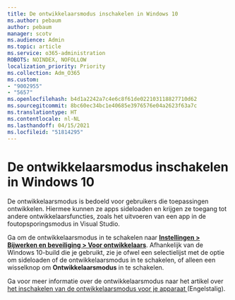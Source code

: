 ```yaml
---
title: De ontwikkelaarsmodus inschakelen in Windows 10
ms.author: pebaum
author: pebaum
manager: scotv
ms.audience: Admin
ms.topic: article
ms.service: o365-administration
ROBOTS: NOINDEX, NOFOLLOW
localization_priority: Priority
ms.collection: Adm_O365
ms.custom:
- "9002955"
- "5657"
ms.openlocfilehash: b4d1a2242a7c4e6c8f61de022103118827710d62
ms.sourcegitcommit: 8bc60ec34bc1e40685e3976576e04a2623f63a7c
ms.translationtype: HT
ms.contentlocale: nl-NL
ms.lasthandoff: 04/15/2021
ms.locfileid: "51814295"
---
```

# <a name="enable-developer-mode-in-windows-10"></a>De ontwikkelaarsmodus inschakelen in Windows 10

De ontwikkelaarsmodus is bedoeld voor gebruikers die toepassingen ontwikkelen. Hiermee kunnen ze apps sideloaden en krijgen ze toegang tot andere ontwikkelaarsfuncties, zoals het uitvoeren van een app in de foutopsporingsmodus in Visual Studio.

Ga om de ontwikkelaarsmodus in te schakelen naar **[Instellingen > Bijwerken en beveiliging > Voor ontwikkelaars](ms-settings:developers?activationSource=GetHelp)**. Afhankelijk van de Windows 10-build die je gebruikt, zie je ofwel een selectielijst met de optie om sideloaden of de ontwikkelaarsmodus in te schakelen, of alleen een wisselknop om **Ontwikkelaarsmodus** in te schakelen.

Ga voor meer informatie over de ontwikkelaarsmodus naar het artikel over [het inschakelen van de ontwikkelaarsmodus voor je apparaat ](https://docs.microsoft.com/windows/uwp/get-started/enable-your-device-for-development) (Engelstalig).
